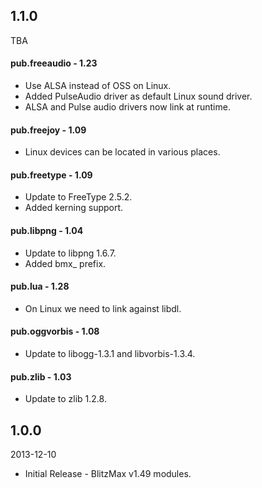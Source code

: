 ## 1.1.0
TBA

#### pub.freeaudio - 1.23
* Use ALSA instead of OSS on Linux.
* Added PulseAudio driver as default Linux sound driver.
* ALSA and Pulse audio drivers now link at runtime.

#### pub.freejoy - 1.09
* Linux devices can be located in various places.

#### pub.freetype - 1.09
* Update to FreeType 2.5.2.
* Added kerning support.

#### pub.libpng - 1.04
* Update to libpng 1.6.7.
* Added bmx_ prefix.

#### pub.lua - 1.28
* On Linux we need to link against libdl.

#### pub.oggvorbis - 1.08
* Update to libogg-1.3.1 and libvorbis-1.3.4.

#### pub.zlib - 1.03
* Update to zlib 1.2.8.

## 1.0.0
2013-12-10

* Initial Release - BlitzMax v1.49 modules.

